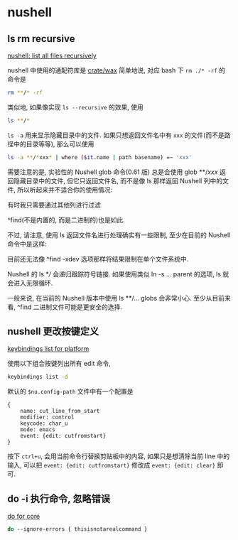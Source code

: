 # nushell

## ls rm recursive

[nushell: list all files recursively](https://superuser.com/questions/1720919/nushell-list-all-files-recursively)

nushell 中使用的通配符库是 [crate/wax](https://docs.rs/crate/wax/latest)
简单地说, 对应 bash 下 `rm ./* -rf` 的命令是

```bash
rm **/* -rf
```

类似地, 如果像实现 `ls --recursive` 的效果, 使用

```bash
ls **/*
```

`ls -a` 用来显示隐藏目录中的文件.
如果只想返回文件名中有 `xxx` 的文件(而不是路径中的目录等等), 那么可以使用

```bash
ls -a **/*xxx* | where ($it.name | path basename) =~ 'xxx'
```

需要注意的是, 实验性的 Nushell glob 命令(0.61 版)
总是会使用 glob **/*xxx* 返回隐藏目录中的文件, 但它只返回文件名,
而不是像 ls 那样返回 Nushell 列中的文件, 所以听起来并不适合你的使用情况:

有时我只需要通过其他列进行过滤

^find(不是内置的, 而是二进制的)也是如此.

不过, 请注意, 使用 ls 返回文件名进行处理确实有一些限制, 至少在目前的 Nushell 命令中是这样:

目前还无法像 ^find -xdev 选项那样将结果限制在单个文件系统中.

Nushell 的 ls **/* 会递归跟踪符号链接.
如果使用类似 ln -s ... parent 的选项, ls 就会进入无限循环.

一般来说, 在当前的 Nushell 版本中使用 ls **/... globs 会非常小心.
至少从目前来看, ^find 二进制文件可能是更安全的选择.

## nushell 更改按键定义

[keybindings list for platform](https://www.nushell.sh/commands/docs/keybindings_list.html)

使用以下组合按键列出所有 edit 命令,

```bash
keybindings list -d
```

默认的 `$nu.config-path` 文件中有一个配置是

```nu
{
    name: cut_line_from_start
    modifier: control
    keycode: char_u
    mode: emacs
    event: {edit: cutfromstart}
}
```

按下 `ctrl+u`, 会用当前命令行替换剪贴板中的内容, 如果只是想清除当前 line 中的输入,
可以把 `event: {edit: cutfromstart}` 修改成 `event: {edit: clear}` 即可.

## do -i 执行命令, 忽略错误

[do for core](https://www.nushell.sh/commands/docs/do.html)

```bash
do --ignore-errors { thisisnotarealcommand }
```

